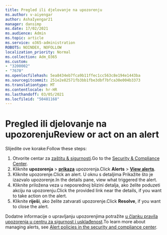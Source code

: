 ```yaml
---
title: Pregled ili djelovanje na upozorenju
ms.author: v-aiyengar
author: AshaIyengar21
manager: dansimp
ms.date: 17/02/2021
ms.audience: Admin
ms.topic: article
ms.service: o365-administration
ROBOTS: NOINDEX, NOFOLLOW
localization_priority: Normal
ms.collection: Adm_O365
ms.custom:
- "3200002"
- "7670"
ms.openlocfilehash: 5ea8434eb7fca9b11ffec1cc563c8e194e1443ba
ms.sourcegitcommit: 251e2e82571fb3bb1fbe3dbf7bfca30e004b3373
ms.translationtype: MT
ms.contentlocale: hr-HR
ms.lasthandoff: 03/05/2021
ms.locfileid: "50481168"
---
```

# <a name="review-or-act-on-an-alert"></a><span data-ttu-id="8e75f-102">Pregled ili djelovanje na upozorenju</span><span class="sxs-lookup"><span data-stu-id="8e75f-102">Review or act on an alert</span></span>

<span data-ttu-id="8e75f-103">Slijedite ove korake:</span><span class="sxs-lookup"><span data-stu-id="8e75f-103">Follow these steps:</span></span>

1. <span data-ttu-id="8e75f-104">Otvorite centar za [zaštitu & sigurnosti](https://go.microsoft.com/fwlink/p/?linkid=2077143).</span><span class="sxs-lookup"><span data-stu-id="8e75f-104">Go to the [Security & Compliance Center](https://go.microsoft.com/fwlink/p/?linkid=2077143).</span></span>
1. <span data-ttu-id="8e75f-105">Kliknite **upozorenja**  >  **[prikaza](https://go.microsoft.com/fwlink/?linkid=2103301)** upozorenja.</span><span class="sxs-lookup"><span data-stu-id="8e75f-105">Click **Alerts** > **[View alerts](https://go.microsoft.com/fwlink/?linkid=2103301)**.</span></span>
1. <span data-ttu-id="8e75f-106">Kliknite upozorenje.</span><span class="sxs-lookup"><span data-stu-id="8e75f-106">Click an alert.</span></span> <span data-ttu-id="8e75f-107">U oknu s detaljima Prikažite što je izazvalo upozorenje.</span><span class="sxs-lookup"><span data-stu-id="8e75f-107">In the details pane, view what triggered the alert.</span></span>
1. <span data-ttu-id="8e75f-108">Kliknite priložena veza u neposrednoj blizini detalja, ako želite poduzeti akciju na upozorenju.</span><span class="sxs-lookup"><span data-stu-id="8e75f-108">Click the provided link near the details, if you want to take action on the alert.</span></span>
1. <span data-ttu-id="8e75f-109">Kliknite **riješi**, ako želite zatvarati upozorenje.</span><span class="sxs-lookup"><span data-stu-id="8e75f-109">Click **Resolve**, if you want to close the alert.</span></span>

<span data-ttu-id="8e75f-110">Dodatne informacije o upravljanju upozorenjima potražite [u članku pravila upozorenja u centru za sigurnost i usklađenost](https://go.microsoft.com/fwlink/?linkid=2103211).</span><span class="sxs-lookup"><span data-stu-id="8e75f-110">To learn more about managing alerts, see [Alert policies in the security and compliance center](https://go.microsoft.com/fwlink/?linkid=2103211).</span></span>

